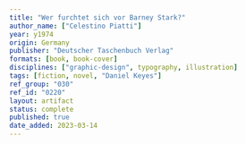 ```yaml
---
title: "Wer furchtet sich vor Barney Stark?"
author_name: ["Celestino Piatti"]
year: y1974
origin: Germany
publisher: "Deutscher Taschenbuch Verlag"
formats: [book, book-cover]
disciplines: ["graphic-design", typography, illustration]
tags: [fiction, novel, "Daniel Keyes"]
ref_group: "030"
ref_id: "0220"
layout: artifact
status: complete
published: true
date_added: 2023-03-14
---
```

